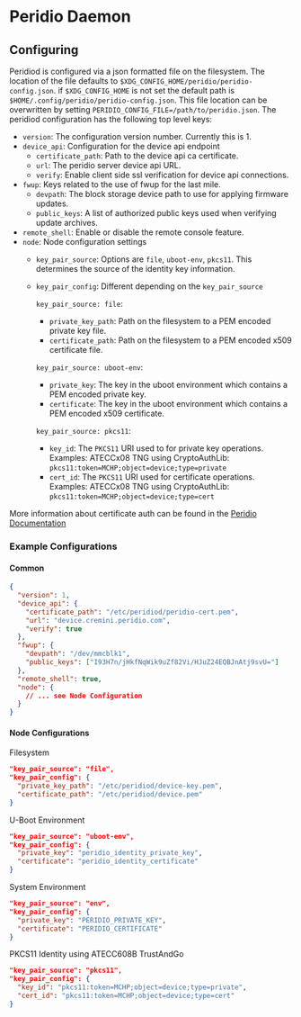 # Peridio Daemon

## Configuring

Peridiod is configured via a json formatted file on the filesystem. The location of the file defaults to `$XDG_CONFIG_HOME/peridio/peridio-config.json`. if `$XDG_CONFIG_HOME` is not set the default path is `$HOME/.config/peridio/peridio-config.json`. This file location can be overwritten by setting `PERIDIO_CONFIG_FILE=/path/to/peridio.json`. The peridiod configuration has the following top level keys:

* `version`: The configuration version number. Currently this is 1.
* `device_api`: Configuration for the device api endpoint
  * `certificate_path`: Path to the device api ca certificate.
  * `url`: The peridio server device api URL.
  * `verify`: Enable client side ssl verification for device api connections.
* `fwup`: Keys related to the use of fwup for the last mile.
  * `devpath`: The block storage device path to use for applying firmware updates.
  * `public_keys`: A list of authorized public keys used when verifying update archives.
* `remote_shell`: Enable or disable the remote console feature.
* `node`: Node configuration settings
  * `key_pair_source`: Options are `file`, `uboot-env`, `pkcs11`. This determines the source of the identity key information.
  * `key_pair_config`: Different depending on the `key_pair_source`
  
    `key_pair_source: file`:
      * `private_key_path`: Path on the filesystem to a PEM encoded private key file.
      * `certificate_path`: Path on the filesystem to a PEM encoded x509 certificate file.
      
    `key_pair_source: uboot-env`:
      * `private_key`: The key in the uboot environment which contains a PEM encoded private key.
      * `certificate`: The key in the uboot environment which contains a PEM encoded x509 certificate.
      
    `key_pair_source: pkcs11`:
      * `key_id`: The `PKCS11` URI used to for private key operations.
        Examples:
        ATECCx08 TNG using CryptoAuthLib: `pkcs11:token=MCHP;object=device;type=private`
      * `cert_id`: The `PKCS11` URI used for certificate operations.
        Examples:
        ATECCx08 TNG using CryptoAuthLib: `pkcs11:token=MCHP;object=device;type=cert`

More information about certificate auth can be found in the [Peridio Documentation](docs.peridio.com)

### Example Configurations

#### Common

```json
{
  "version": 1,
  "device_api": {
    "certificate_path": "/etc/peridiod/peridio-cert.pem",
    "url": "device.cremini.peridio.com",
    "verify": true
  },
  "fwup": {
    "devpath": "/dev/mmcblk1",
    "public_keys": ["I93H7n/jHkfNqWik9uZf82Vi/HJuZ24EQBJnAtj9svU="]
  },
  "remote_shell": true,
  "node": {
    // ... see Node Configuration
  }
}
```

#### Node Configurations

Filesystem

```json
"key_pair_source": "file",
"key_pair_config": {
  "private_key_path": "/etc/peridiod/device-key.pem",
  "certificate_path": "/etc/peridiod/device.pem"
}
```

U-Boot Environment

```json
"key_pair_source": "uboot-env",
"key_pair_config": {
  "private_key": "peridio_identity_private_key",
  "certificate": "peridio_identity_certificate"
}
```

System Environment

```json
"key_pair_source": "env",
"key_pair_config": {
  "private_key": "PERIDIO_PRIVATE_KEY",
  "certificate": "PERIDIO_CERTIFICATE"
}
```

PKCS11 Identity using ATECC608B TrustAndGo

```json
"key_pair_source": "pkcs11",
"key_pair_config": {
  "key_id": "pkcs11:token=MCHP;object=device;type=private",
  "cert_id": "pkcs11:token=MCHP;object=device;type=cert"
}
```
